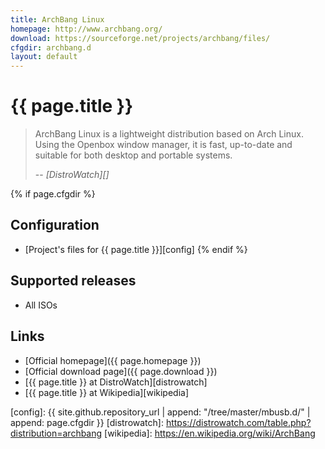 ```yaml
---
title: ArchBang Linux
homepage: http://www.archbang.org/
download: https://sourceforge.net/projects/archbang/files/
cfgdir: archbang.d
layout: default
---
```


# {{ page.title }}

> ArchBang Linux is a lightweight distribution based on Arch Linux. Using the
> Openbox window manager, it is fast, up-to-date and suitable for both desktop
> and portable systems.
>
> -- <cite markdown="1">[DistroWatch][]</cite>


{% if page.cfgdir %}
## Configuration

- [Project's files for {{ page.title }}][config]
{% endif %}


## Supported releases

- All ISOs

## Links

- [Official homepage]({{ page.homepage }})
- [Official download page]({{ page.download }})
- [{{ page.title }} at DistroWatch][distrowatch]
- [{{ page.title }} at Wikipedia][wikipedia]


[config]: {{ site.github.repository_url | append: "/tree/master/mbusb.d/" | append: page.cfgdir }}
[distrowatch]: https://distrowatch.com/table.php?distribution=archbang
[wikipedia]: https://en.wikipedia.org/wiki/ArchBang
